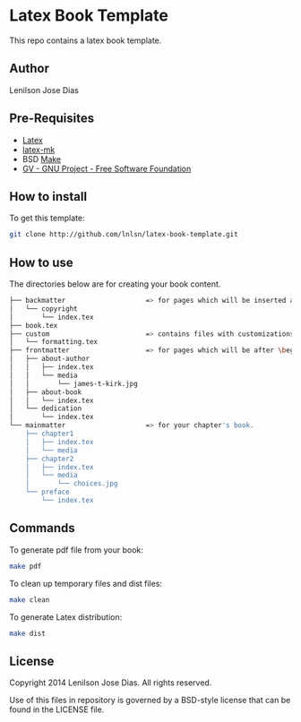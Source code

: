Latex Book Template
====================

This repo contains a latex book template.

## Author

Lenilson Jose Dias

## Pre-Requisites

* [Latex](http://latex-project.org/)
* [latex-mk](http://latex-mk.sourceforge.net/)
* BSD [Make](http://en.wikipedia.org/wiki/Make_%28software%29)
* [GV - GNU Project - Free Software Foundation](https://www.gnu.org/software/gv/ "GV - GNU Project - Free Software Foundation")

## How to install
To get this template:

```bash
git clone http://github.com/lnlsn/latex-book-template.git
```

## How to use

The directories below are for creating your book content.


```bash
├── backmatter                    => for pages which will be inserted as last items in your book.
│   └── copyright
│       └── index.tex
├── book.tex
├── custom                        => contains files with customizations about your book.
│   └── formatting.tex
├── frontmatter                   => for pages which will be after \begin{document}.
│   ├── about-author
│   │   ├── index.tex
│   │   └── media
│   │       └── james-t-kirk.jpg
│   ├── about-book
│   │   └── index.tex
│   └── dedication
│       └── index.tex
└── mainmatter                    => for your chapter's book.
	├── chapter1
	│   ├── index.tex
	│   └── media
	├── chapter2
	│   ├── index.tex
	│   └── media
	│       └── choices.jpg
	└── preface
		└── index.tex
```


## Commands

To generate pdf file from your book:

```bash
make pdf
```

To clean up temporary files and dist files:

```bash
make clean
```

To generate Latex distribution:

```bash
make dist
```

## License

Copyright 2014 Lenilson Jose Dias. All rights reserved.

Use of this files in repository is governed by a BSD-style license that can be found in the LICENSE file.
